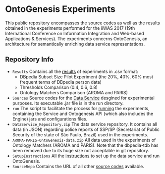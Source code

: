 # OntoGenesis Experiments
This public repository encompasses the source codes as well as the results obtained in the experiments performed for the iiWAS 2017 (19th International Conference on Information Integration and Web-based Applications & Services).
The experiments concerns OntoGenesis, an architecture for semantically enriching data service representations.


## Repository Info

* `Results` Contains all the [results](https://github.com/brunocnoliveira/iiwas2017-ontogenesis-experiments/tree/master/Results) of experiments in .csv format: 
  * DBpedia Subset Size Pilot Experiment (the 20%, 40%, 60% most frequent terms of DBpedia person data)
  * Thresholds Comparison (0.4, 0.6, 0.8)
  * Ontology Matchers Comparison (AROMA and PARIS)
* `Sources` Source codes for the [Data Service](https://github.com/brunocnoliveira/iiwas2017-ontogenesis-experiments/tree/master/Sources/criminal-report-person-dataservice) desgined for experimental purposes. Its executable .jar file is in the run directory.
* `run` The script to facilitate the process for [running](https://github.com/brunocnoliveira/iiwas2017-ontogenesis-experiments/tree/master/run) the experiments, containing the Service and Ontogenesis API (which also includes the Engine) jars and configurations files. 
* `DataService_Repository.zip` The data service repository. It contains all data (in JSON) regarding police reports of SSP/SP (Secretariat of Public Security of the state of São Paulo, Brazil) used in the experiments.
* `AROMA-PARIS-OntoGenesis-data.zip` All data used in the experiments of Ontology Matchers (AROMA and PARIS). Note that the dbpedia-tdb has been removed due to its huge size not acceptable in git repository.
* `SetupInstructions` All the [instructions](https://github.com/brunocnoliveira/iiwas2017-ontogenesis-experiments/blob/master/SetupInstructions.md) to set up the data service and run OntoGenesis.
* `SourceRepo` Contains the URL of all other [source codes](https://github.com/brunocnoliveira/iiwas2017-ontogenesis-experiments/blob/master/SourceRepo) available.
